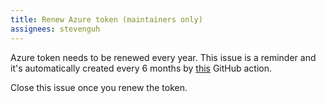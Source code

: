 ```yaml
---
title: Renew Azure token (maintainers only)
assignees: stevenguh
---
```

Azure token needs to be renewed every year.
This issue is a reminder and it's automatically created every 6 months by
[this](https://github.com/VSpaceCode/VSpaceCode/blob/master/.github/workflows/token_reminder_issue.md)
GitHub action.

Close this issue once you renew the token.
